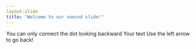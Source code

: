 ```yaml
---
layout:slide
title: "Welcome to our seocnd slide!"
---
```

You can only connect the dot looking backward
Your text
Use the left arrow to go back!

